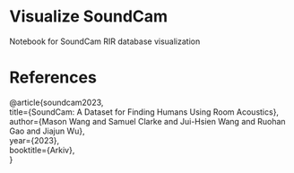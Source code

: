 # Visualize SoundCam
Notebook for SoundCam RIR database visualization

# References
@article{soundcam2023,  
  title={SoundCam: A Dataset for Finding Humans Using Room Acoustics},  
  author={Mason Wang and Samuel Clarke and Jui-Hsien Wang and Ruohan Gao and Jiajun Wu},  
  year={2023},  
  booktitle={Arkiv},  
}
